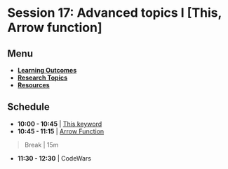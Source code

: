 # Session 17: Advanced topics I [This, Arrow function]

## Menu

- **[Learning Outcomes](./learning-outcomes.md)**
- **[Research Topics](./research-topics.md)**
- **[Resources](./resources.md)**

## Schedule

- **10:00 - 10:45** | [This keyword](./this.md)
- **10:45 - 11:15** | [Arrow Function](./arrow-function.md)

> Break | 15m

- **11:30 - 12:30** | CodeWars

